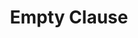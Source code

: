 ---
types: "word"

title: "Empty Clause"

categories: ['']

tags: ['Empty', 'Clause']

arabic: 'العبارة المنطقية الخالية'

arexps: []

enwords: ['Empty Clause']

enexps: []

arlexicons: 'ع'

enlexicons: 'E'

authors: ['Ruqayya Roshdy']

translators: ['']

citations: 'العربية والذكاء الاصطناعي'

sources: 'مركز الملك عبدالله بن عبدالعزيز الدولي لخدمة اللغة العربية'

word: "true"

slug: ""
---